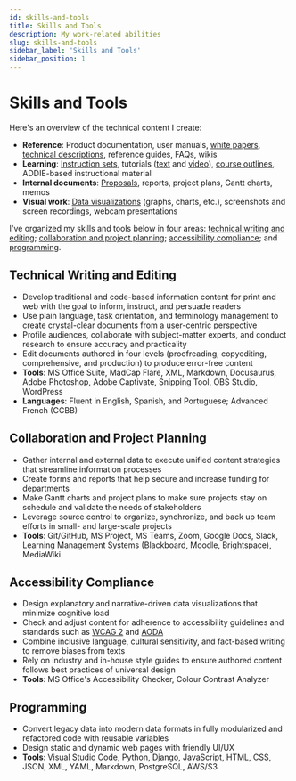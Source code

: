 ```yaml
---
id: skills-and-tools
title: Skills and Tools
description: My work-related abilities
slug: skills-and-tools
sidebar_label: 'Skills and Tools'
sidebar_position: 1
---
```


# Skills and Tools

Here's an overview of the technical content I create:

- **Reference**: Product documentation, user manuals, [white papers](../portfolio/technical-writing/strata-g-matrix-system), [technical descriptions](../portfolio/technical-writing/hb-pencil-with-eraser), reference guides, FAQs, wikis
- **Learning**: [Instruction sets](../portfolio/instructional-design/borrowing-physical-items), tutorials ([text](../portfolio/instructional-design/create-your-technical-writer-website) and [video](https://www.youtube.com/@musictheory1017/videos)), [course outlines](https://kb.osu.edu/items/a22af78d-7425-4075-8240-b4d6845e30b0), ADDIE-based instructional material
- **Internal documents**: [Proposals](../portfolio/technical-writing/minimizing-turnover-disruptions), reports, project plans, Gantt charts, memos  
- **Visual work**: [Data visualizations](../portfolio/visual-communication/intro) (graphs, charts, etc.), screenshots and screen recordings, webcam presentations

I've organized my skills and tools below in four areas: [technical writing and editing](#technical-writing-and-editing); [collaboration and project planning](#collaboration-and-project-planning);  [accessibility compliance](#accessibility-compliance); and [programming](#programming). 

## Technical Writing and Editing

- Develop traditional and code-based information content for print and web with the goal to inform, instruct, and persuade readers
- Use plain language, task orientation, and terminology management to create crystal-clear documents from a user-centric perspective
- Profile audiences, collaborate with subject-matter experts, and conduct research to ensure accuracy and practicality
- Edit documents authored in four levels (proofreading, copyediting, comprehensive, and production) to produce error-free content
- **Tools**: MS Office Suite, MadCap Flare, XML, Markdown, Docusaurus, Adobe Photoshop, Adobe Captivate, Snipping Tool, OBS Studio, WordPress
- **Languages**: Fluent in English, Spanish, and Portuguese; Advanced French (CCBB)

## Collaboration and Project Planning

- Gather internal and external data to execute unified content strategies that streamline information processes
- Create forms and reports that help secure and increase funding for departments
- Make Gantt charts and project plans to make sure projects stay on schedule and validate the needs of stakeholders
- Leverage source control to organize, synchronize, and back up team efforts in small- and large-scale projects
- **Tools**: Git/GitHub, MS Project, MS Teams, Zoom, Google Docs, Slack, Learning Management Systems (Blackboard, Moodle, Brightspace), MediaWiki

## Accessibility Compliance

- Design explanatory and narrative-driven data visualizations that minimize cognitive load
- Check and adjust content for adherence to accessibility guidelines and standards such as [WCAG 2](https://www.w3.org/WAI/standards-guidelines/wcag/) and [AODA](https://www.aoda.ca/what-are-aoda-standards/)
- Combine inclusive language, cultural sensitivity, and fact-based writing to remove biases from texts
- Rely on industry and in-house style guides to ensure authored content follows best practices of universal design
- **Tools**: MS Office's Accessibility Checker, Colour Contrast Analyzer

## Programming

- Convert legacy data into modern data formats in fully modularized and refactored code with reusable variables
- Design static and dynamic web pages with friendly UI/UX
- **Tools**: Visual Studio Code, Python, Django, JavaScript, HTML, CSS, JSON, XML, YAML, Markdown, PostgreSQL, AWS/S3
